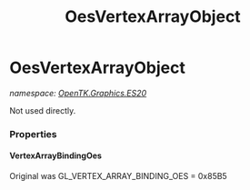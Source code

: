 ﻿---
title: OesVertexArrayObject
---

# OesVertexArrayObject
_namespace: [OpenTK.Graphics.ES20](N-OpenTK.Graphics.ES20.html)_

Not used directly.



### Properties

#### VertexArrayBindingOes
Original was GL_VERTEX_ARRAY_BINDING_OES = 0x85B5

